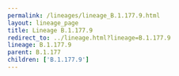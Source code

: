 ```yaml
---
permalink: /lineages/lineage_B.1.177.9.html
layout: lineage_page
title: Lineage B.1.177.9
redirect_to: ../lineage.html?lineage=B.1.177.9
lineage: B.1.177.9
parent: B.1.177
children: ['B.1.177.9']
---
```

